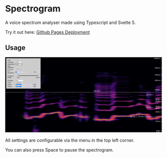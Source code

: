 # Spectrogram

A voice spectrum analyser made using Typescript and Svelte 5.

Try it out here: [Github Pages Deployment](https://paul1365972.github.io/spectrogram/)

## Usage

![Example image showcasing the Spectrogram](assets/sample.png)

All settings are configurable via the menu in the top left corner.

You can also press Space to pause the spectrogram.
